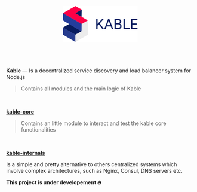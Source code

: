 <br>
<br>
<br>

<div align="center">
<img src="https://github.com/11ume/kable/blob/master/images/logo.png" width="200" height="auto"/>
</div>
<br>
<br>
<br>

**Kable** — Is a decentralized service discovery and load balancer system for Node.js
<br>

> Contains all modules and the main logic of Kable
<br>

**[kable-core](https://github.com/11ume/kable-core)**

> Contains an little module to interact and test the kable core functionalities
<br>

**[kable-internals](https://github.com/11ume/kable-internals)**
<br>

Is a simple and pretty alternative to others centralized systems which involve complex architectures, such as Nginx, Consul, DNS servers etc.
<br>

**This project is under developement 🔥**
